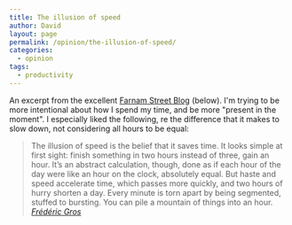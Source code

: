 ```yaml
---
title: The illusion of speed
author: David
layout: page
permalink: /opinion/the-illusion-of-speed/
categories:
  - opinion
tags:
  - productivity
---
```

An excerpt from the excellent [Farnam Street Blog][1] (below). I'm trying to be more intentional about how I spend my time, and be more "present in the moment". I especially liked the following, re the difference that it makes to slow down, not considering all hours to be equal:

> The illusion of speed is the belief that it saves time. It looks simple at first sight: finish something in two hours instead of three, gain an hour. It’s an abstract calculation, though, done as if each hour of the day were like an hour on the clock, absolutely equal. But haste and speed accelerate time, which passes more quickly, and two hours of hurry shorten a day. Every minute is torn apart by being segmented, stuffed to bursting. You can pile a mountain of things into an hour.
<cite>[Frédéric Gros][2]</cite>

 [1]: http://www.farnamstreetblog.com/2014/05/a-philosophy-of-walking/
 [2]: http://www.theguardian.com/books/2014/apr/20/frederic-gros-walk-nietzsche-kant
